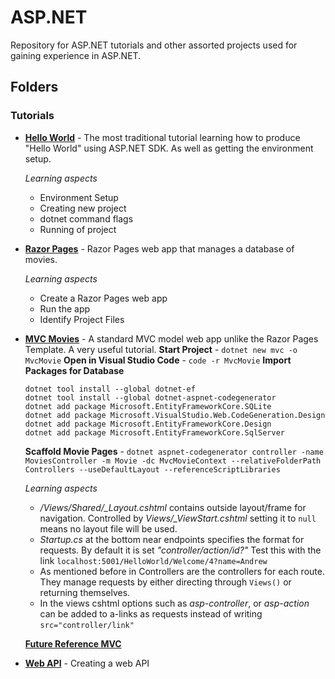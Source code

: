 # ASP.NET
Repository for ASP.NET tutorials and other assorted projects used for gaining experience in ASP.NET.

## Folders

### Tutorials
* **[Hello World](https://dotnet.microsoft.com/learn/aspnet/hello-world-tutorial/install)** - The most traditional tutorial learning how to produce "Hello World" using ASP.NET SDK. As well as getting the environment setup.

    *Learning aspects*
    * Environment Setup
    * Creating new project
    * dotnet command flags
    * Running of project
* **[Razor Pages](https://docs.microsoft.com/en-us/aspnet/core/tutorials/razor-pages/razor-pages-start?view=aspnetcore-3.1&tabs=visual-studio-code)** - Razor Pages web app that manages a database of movies.

    *Learning aspects*
    * Create a Razor Pages web app
    * Run the app
    * Identify Project Files
* **[MVC Movies](https://docs.microsoft.com/en-us/aspnet/core/tutorials/first-mvc-app/?view=aspnetcore-3.1)** - A standard MVC model web app unlike the Razor Pages Template. A very useful tutorial. 
    **Start Project** - `dotnet new mvc -o MvcMovie`
    **Open in Visual Studio Code** - `code -r MvcMovie`
    **Import Packages for Database**

    ```
    dotnet tool install --global dotnet-ef
    dotnet tool install --global dotnet-aspnet-codegenerator
    dotnet add package Microsoft.EntityFrameworkCore.SQLite
    dotnet add package Microsoft.VisualStudio.Web.CodeGeneration.Design
    dotnet add package Microsoft.EntityFrameworkCore.Design
    dotnet add package Microsoft.EntityFrameworkCore.SqlServer
    ```

    **Scaffold Movie Pages** - `dotnet aspnet-codegenerator controller -name MoviesController -m Movie -dc MvcMovieContext --relativeFolderPath Controllers --useDefaultLayout --referenceScriptLibraries`

    *Learning aspects*
    * */Views/Shared/_Layout.cshtml* contains outside layout/frame for navigation. Controlled by *Views/_ViewStart.cshtml* setting it to `null` means no layout file will be used.
    * *Startup.cs*  at the bottom near endpoints specifies the format for requests. By default it is set *"controller/action/id?"* Test this with the link `localhost:5001/HelloWorld/Welcome/4?name=Andrew`
    * As mentioned before in Controllers are the controllers for each route. They manage requests by either directing through `Views()` or returning themselves.
    * In the views cshtml options such as *asp-controller*, or *asp-action* can be added to a-links as requests instead of writing `src="controller/link"`

    **[Future Reference MVC](https://docs.microsoft.com/en-us/aspnet/core/tutorials/first-mvc-app/adding-controller?view=aspnetcore-3.1&tabs=visual-studio)**

* **[Web API](https://docs.microsoft.com/en-us/aspnet/core/tutorials/first-web-api?view=aspnetcore-3.1&tabs=visual-studio)** - Creating a web API 
